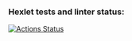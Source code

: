 ### Hexlet tests and linter status:
[![Actions Status](https://github.com/Guryanov-Maksim/frontend-project-lvl4/workflows/hexlet-check/badge.svg)](https://github.com/Guryanov-Maksim/frontend-project-lvl4/actions)